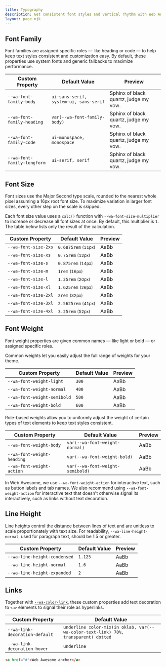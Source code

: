 ```yaml
---
title: Typography
description: Get consistent font styles and vertical rhythm with Web Awesome's typography properties.
layout: page.njk
---
```


## Font Family

Font families are assigned specific roles &mdash; like heading or code &mdash; to help keep text styles consistent and customization easy. By default, these properties use system fonts and generic fallbacks to maximize performance.

| Custom Property               | Default Value |  Preview                        |
| ----------------------------- | - | ------------------------------- |
| `--wa-font-family-body`   | <code>ui-sans-serif, system-ui, sans-serif</code> | <div style="font-family: var(--wa-font-family-body)">Sphinx of black quartz, judge my vow.</div> |
| `--wa-font-family-heading`   | <code>var(--wa-font-family-body)</code> | <div style="font-family: var(--wa-font-family-heading)">Sphinx of black quartz, judge my vow.</div> |
| `--wa-font-family-code`   | <code>ui-monospace, monospace</code> | <div style="font-family: var(--wa-font-family-code)">Sphinx of black quartz, judge my vow.</div> |
| `--wa-font-family-longform`   | <code>ui-serif, serif</code> | <div style="font-family: var(--wa-font-family-longform)">Sphinx of black quartz, judge my vow.</div> |

## Font Size

Font sizes use the Major Second type scale, rounded to the nearest whole pixel assuming a 16px root font size. To maximize variation in larger font sizes, every other step on the scale is skipped.

Each font size value uses a `calc()` function with `--wa-font-size-multiplier` to increase or decrease all font sizes at once. By default, this multiplier is `1`. The table below lists only the result of the calculation.

| Custom Property               | Default Value |  Preview                        |
| ----------------------------- | - | ------------------------------- |
| `--wa-font-size-2xs`   | <code>0.6875rem</code> <small>(11px)</small> | <div style="font-size: var(--wa-font-size-2xs)">AaBb</div> |
| `--wa-font-size-xs`   | <code>0.75rem</code> <small>(12px)</small> | <div style="font-size: var(--wa-font-size-xs)">AaBb</div> |
| `--wa-font-size-s`   | <code>0.875rem</code> <small>(14px)</small> | <div style="font-size: var(--wa-font-size-s)">AaBb</div> |
| `--wa-font-size-m`   | <code>1rem</code> <small>(16px)</small> | <div style="font-size: var(--wa-font-size-m)">AaBb</div> |
| `--wa-font-size-l`   | <code>1.25rem</code> <small>(20px)</small> | <div style="font-size: var(--wa-font-size-l)">AaBb</div> |
| `--wa-font-size-xl`   | <code>1.625rem</code> <small>(26px)</small> | <div style="font-size: var(--wa-font-size-xl)">AaBb</div> |
| `--wa-font-size-2xl`   | <code>2rem</code> <small>(32px)</small> | <div style="font-size: var(--wa-font-size-2xl)">AaBb</div> |
| `--wa-font-size-3xl`   | <code>2.5625rem</code> <small>(41px)</small> | <div style="font-size: var(--wa-font-size-3xl)">AaBb</div> |
| `--wa-font-size-4xl`   | <code>3.25rem</code> <small>(52px)</small> | <div style="font-size: var(--wa-font-size-4xl)">AaBb</div> |

## Font Weight

Font weight properties are given common names &mdash; like light or bold &mdash; or assigned specific roles.

Common weights let you easily adjust the full range of weights for your theme.

| Custom Property               | Default Value |  Preview                        |
| ----------------------------- | - | ------------------------------- |
| `--wa-font-weight-light`   | <code>300</code> | <div style="font-weight: var(--wa-font-weight-light)">AaBb</div> |
| `--wa-font-weight-normal`   | <code>400</code> | <div style="font-weight: var(--wa-font-weight-normal)">AaBb</div> |
| `--wa-font-weight-semibold`   | <code>500</code> | <div style="font-weight: var(--wa-font-weight-semibold)">AaBb</div> |
| `--wa-font-weight-bold`   | <code>600</code> | <div style="font-weight: var(--wa-font-weight-bold)">AaBb</div> |

Role-based weights allow you to uniformly adjust the weight of certain types of text elements to keep text styles consistent.

| Custom Property               | Default Value |  Preview                        |
| ----------------------------- | - | ------------------------------- |
| `--wa-font-weight-body`   | <code>var(--wa-font-weight-normal)</code> | <div style="font-weight: var(--wa-font-weight-body)">AaBb</div> |
| `--wa-font-weight-heading`   | <code>var(--wa-font-weight-bold)</code> | <div style="font-weight: var(--wa-font-weight-heading)">AaBb</div> |
| `--wa-font-weight-action`   | <code>var(--wa-font-weight-semibold)</code> | <div style="font-weight: var(--wa-font-weight-action)">AaBb</div> |

In Web Awesome, we use `--wa-font-weight-action` for interactive text, such as button labels and tab names. We also recommend using `--wa-font-weight-action` for interactive text that doesn't otherwise signal its interactively, such as links without text decoration.

## Line Height

Line heights control the distance between lines of text and are unitless to scale proportionately with text size. For readability, `--wa-line-height-normal`, used for paragraph text, should be 1.5 or greater.


| Custom Property               | Default Value |  Preview                        |
| ----------------------------- | - | ------------------------------- |
| `--wa-line-height-condensed`   | <code>1.125</code> | <div style="line-height: var(--wa-line-height-condensed); border-block: 1px solid var(--wa-color-neutral-border-loud)">AaBb</div> |
| `--wa-line-height-normal`   | <code>1.6</code> | <div style="line-height: var(--wa-line-height-normal); border-block: 1px solid var(--wa-color-neutral-border-loud)">AaBb</div> |
| `--wa-line-height-expanded`   | <code>2</code> | <div style="line-height: var(--wa-line-height-expanded); border-block: 1px solid var(--wa-color-neutral-border-loud)">AaBb</div> |

## Links

Together with [`--wa-color-link`](/docs/theming/color/#text), these custom properties add text decoration to `<a>` elements to signal their role as hyperlinks.

| Custom Property               |  Default Value                        |
| ----------------------------- | ------------------------------- |
| `--wa-link-decoration-default`   | <code>underline color-mix(in oklab, var(--wa-color-text-link) 70%, transparent) dotted</code> |
| `--wa-link-decoration-hover`   | <code>underline</code> |

```html {.example}
<a href="#">Web Awesome anchor</a>
```